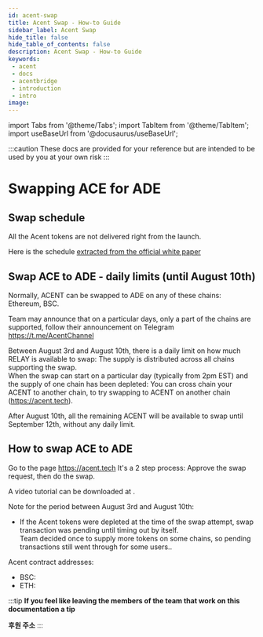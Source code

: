 ```yaml
---
id: acent-swap
title: Acent Swap - How-to Guide
sidebar_label: Acent Swap
hide_title: false
hide_table_of_contents: false
description: Acent Swap - How-to Guide
keywords: 
 - acent
 - docs
 - acentbridge
 - introduction
 - intro
image:  
---
```

import Tabs from '@theme/Tabs';
import TabItem from '@theme/TabItem';
import useBaseUrl from '@docusaurus/useBaseUrl';

:::caution
These docs are provided for your reference but are intended to be used by you at your own risk
:::

# Swapping ACE for ADE

## Swap schedule

All the Acent tokens are not delivered right from the launch.  

Here is the schedule [extracted from the official white paper](https://acent.tech/whitepaper)  


## Swap ACE to ADE - daily limits (until August 10th)

Normally, ACENT can be swapped to ADE on any of these chains: Ethereum, BSC.  

Team may announce that on a particular days, only a part of the chains are supported, follow their announcement on Telegram https://t.me/AcentChannel

Between August 3rd and August 10th, there is a daily limit on how much RELAY is available to swap: The supply is distributed across all chains supporting the swap.  
When the swap can start on a particular day (typically from 2pm EST) and the supply of one chain has been depleted: You can cross chain your ACENT to another chain, to try swapping to ACENT on another chain (https://acent.tech).

After August 10th, all the remaining ACENT will be available to swap until September 12th, without any daily limit.


## How to swap ACE to ADE

Go to the page https://acent.tech 
It's a 2 step process: Approve the swap request, then do the swap.  

A video tutorial can be downloaded at . 



Note for the period between August 3rd and August 10th:
* If the Acent tokens were depleted at the time of the swap attempt, swap transaction was pending until timing out by itself.  
Team decided once to supply more tokens on some chains, so pending transactions still went through for some users..

Acent contract addresses:
* BSC:   
* ETH: 


:::tip
**If you feel like leaving the members of the team that work on this documentation a tip**

**후원 주소**
:::
